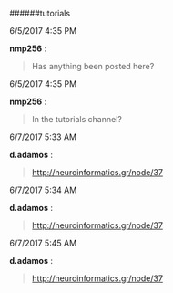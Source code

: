 ######tutorials

6/5/2017 4:35 PM

 **nmp256** :

 >Has anything been posted here?

6/5/2017 4:35 PM

 **nmp256** :

 >In the tutorials channel?

6/7/2017 5:33 AM

 **d.adamos** :

 ><http://neuroinformatics.gr/node/37>

6/7/2017 5:34 AM

 **d.adamos** :

 ><http://neuroinformatics.gr/node/37>

6/7/2017 5:45 AM

 **d.adamos** :

 ><http://neuroinformatics.gr/node/37>

